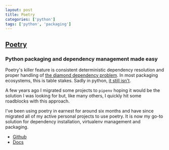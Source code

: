 ```yaml
---
layout: post
title: Poetry
categories: ['python']
tags: ['python', 'packaging']
---
```


## [Poetry](https://python-poetry.org/)

### Python packaging and dependency management made easy

Poetry's killer feature is consistent deterministic dependency resolution and proper handling of [the diamond dependency problem](https://www.well-typed.com/blog/2008/08/solving-the-diamond-dependency-problem/). In most packaging ecosystems, this is table stakes. Sadly in python, [it still isn't](https://github.com/pypa/pip/issues/988).

A few years ago I migrated some projects to `pipenv` hoping it would be the solution I was looking for but, like many others, I quickly hit some roadblocks with this approach.

I've been using poetry in earnest for around six months and have since migrated all of my active personal projects to use poetry. It is now my go-to solution for dependency installation, virtualenv management and packaging.

<ul class="no-bullet">
  <li>
    <i class="fab fa-github"></i>
    <a href="https://github.com/python-poetry/poetry">Github</a>
  </li>
  <li>
    <i class="fas fa-book-open"></i>
    <a href="https://python-poetry.org/docs/">Docs</a>
  </li>
</ul>
